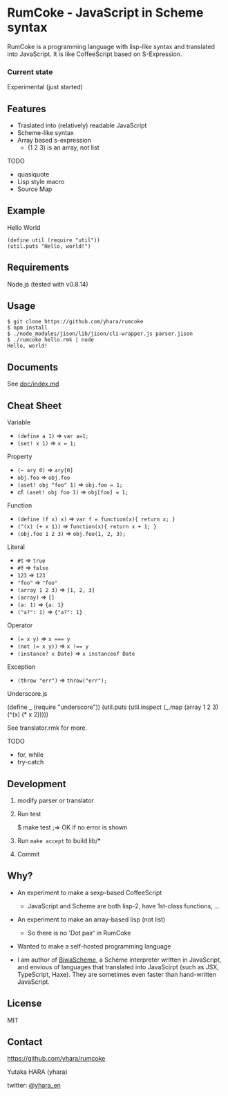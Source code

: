 RumCoke - JavaScript in Scheme syntax
=====================================

RumCoke is a programming language with lisp-like syntax and
translated into JavaScript.
It is like CoffeeScript based on S-Expression.

### Current state

Experimental (just started)

Features
--------

* Traslated into (relatively) readable JavaScript 
* Scheme-like syntax
* Array based s-expression
  * (1 2 3) is an array, not list

TODO

* quasiquote
* Lisp style macro
* Source Map

Example
-------

Hello World

    (define util (require "util"))
    (util.puts "Hello, world!")

Requirements
------------

Node.js (tested with v0.8.14)

Usage
-----

    $ git clone https://github.com/yhara/rumcoke
    $ npm install
    $ ./node_modules/jison/lib/jison/cli-wrapper.js parser.jison
    $ ./rumcoke hello.rmk | node
    Hello, world!

Documents
---------

See [doc/index.md](https://github.com/yhara/rumcoke/blob/master/doc/index.md)

Cheat Sheet
-----------

Variable

* `(define a 1)` => `var a=1;`
* `(set! x 1)` => `x = 1;`

Property

* `(~ ary 0)` => `ary[0]`
* `obj.foo` => `obj.foo`
* `(aset! obj "foo" 1)` => `obj.foo = 1;`
* cf. `(aset! obj foo 1)` => `obj[foo] = 1;`

Function

* `(define (f x) x)` => `var f = function(x){ return x; }`
* `(^(x) (+ x 1))` => `function(x){ return x + 1; }`
* `(obj.foo 1 2 3)` => `obj.foo(1, 2, 3);`

Literal

* `#t` => `true`
* `#f` => `false`
* `123` => `123`
* `"foo"` => `"foo"`
* `(array 1 2 3)` => `[1, 2, 3]`
* `(array)` => `[]`
* `(a: 1)` => `{a: 1}`
* `("a?": 1)` => `{"a?": 1}`

Operator

* `(= x y)` => `x === y`
* `(not (= x y))` => `x !== y`
* `(instance? x Date)` => `x instanceof Date`

Exception

* `(throw "err")` => `throw("err");`

Underscore.js

  (define _ (require "underscore"))
  (util.puts (util.inspect (\_.map (array 1 2 3)
                                   (^(x) (* x 2)))))

See translator.rmk for more.

TODO
* for, while
* try-catch

Development
-----------

1. modify parser or translator

2.  Run test

    $ make test    ;=> OK if no error is shown

3. Run `make accept` to build lib/*

4. Commit

Why?
----

* An experiment to make a sexp-based CoffeeScript
  * JavaScript and Scheme are both lisp-2, have 1st-class functions, ... 

* An experiment to make an array-based lisp (not list)
  * So there is no 'Dot pair' in RumCoke

* Wanted to make a self-hosted programming language

* I am author of [BiwaScheme](http://www.biwascheme.org/),
  a Scheme interpreter written in JavaScript, and envious of
  languages that translated into JavaScirpt (such as JSX, TypeScript, Haxe).
  They are sometimes even faster than hand-written JavaScript.

License
-------

MIT

Contact
-------

https://github.com/yhara/rumcoke

Yutaka HARA (yhara)

twitter: [@yhara_en](https://twitter.com/yhara_en)
